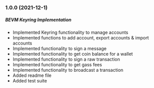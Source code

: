### 1.0.0 (2021-12-1)

##### BEVM Keyring Implementation

- Implemented Keyring functionality to manage accounts 
- Implemented functions to add account, export accounts & import accounts
- Implemented functionality to sign a message
- Implemented functionality to get coin balance for a wallet
- Implemented functionality to sign a raw transaction
- Implemented functionality to get gass fees
- Implemented functionality to broadcast a transaction
- Added readme file
- Added test suite
